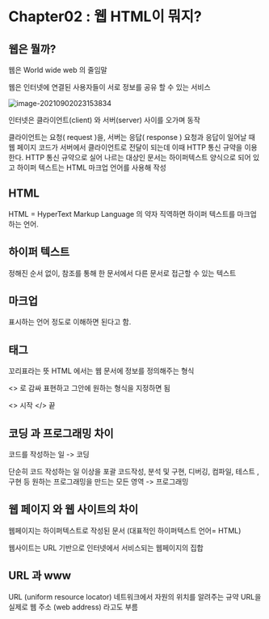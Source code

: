 # Chapter02 : 웹 HTML이 뭐지?

## 웹은 뭘까?

웹은 World wide web 의 줄임말

웹은 인터넷에 연결된 사용자들이 서로 정보를 공유 할 수 있는 서비스

![image-20210902023153834](https://github.com/yonee9574/save-image-repo.git./img/image-20210902023153834.png)

인터넷은 클라이언트(client) 와 서버(server) 사이를 오가며 동작

클라이언트는 요청( request )을,  서버는 응답( response ) 
요청과 응답이 일어날 때 웹 페이지 코드가 서버에서 클라이언트로 전달이 되는데 이때 HTTP 통신 규약을 이용한다. HTTP 통신 규약으로 실어 나르는 대상인 문서는 하이퍼텍스트 양식으로 되어 있고 하이퍼 텍스트는 HTML 마크업 언어를 사용해 작성

## HTML

HTML = HyperText Markup Language 의 약자
직역하면 하이퍼 텍스트를 마크업하는 언어.

## 하이퍼 텍스트

정해진 순서 없이, 참조를 통해 한 문서에서 다른 문서로 접근할 수 있는 텍스트

## 마크업

표시하는 언어 정도로 이해하면 된다고 함.

## 태그

꼬리표라는 뜻 HTML 에서는 웹 문서에 정보를 정의해주는 형식

<> 로 감싸 표현하고 그안에 원하는 형식을 지정하면 됨

<> 시작 </> 끝

## 코딩 과 프로그래밍 차이

코드를 작성하는 일 -> 코딩

단순히 코드 작성하는 일 이상을 포괄 코드작성, 분석 및 구현, 디버깅, 컴파일, 테스트 , 구현 등 원하는 프로그래밍을 만드는 모든 영역 -> 프로그래밍

## 웹 페이지 와 웹 사이트의 차이

웹페이지는 하이퍼텍스트로 작성된 문서 (대표적인 하이퍼텍스트 언어= HTML)

웹사이트는 URL 기반으로 인터넷에서 서비스되는 웹페이지의 집합

## URL 과 www

URL (uniform resource locator) 네트워크에서 자원의 위치를 알려주는 규약
URL을 실제로 웹 주소 (web address) 라고도 부름

